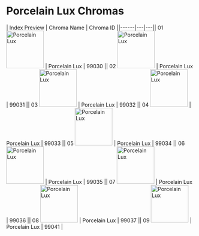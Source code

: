 # Porcelain Lux Chromas

| Index  Preview | Chroma Name | Chroma ID ||------|---|---|| 01  <img src='https://raw.communitydragon.org/latest/plugins/rcp-be-lol-game-data/global/default/v1/champion-chroma-images/99/99030.png' alt='Porcelain Lux' width='100'> | Porcelain Lux | 99030 || 02  <img src='https://raw.communitydragon.org/latest/plugins/rcp-be-lol-game-data/global/default/v1/champion-chroma-images/99/99031.png' alt='Porcelain Lux' width='100'> | Porcelain Lux | 99031 || 03  <img src='https://raw.communitydragon.org/latest/plugins/rcp-be-lol-game-data/global/default/v1/champion-chroma-images/99/99032.png' alt='Porcelain Lux' width='100'> | Porcelain Lux | 99032 || 04  <img src='https://raw.communitydragon.org/latest/plugins/rcp-be-lol-game-data/global/default/v1/champion-chroma-images/99/99033.png' alt='Porcelain Lux' width='100'> | Porcelain Lux | 99033 || 05  <img src='https://raw.communitydragon.org/latest/plugins/rcp-be-lol-game-data/global/default/v1/champion-chroma-images/99/99034.png' alt='Porcelain Lux' width='100'> | Porcelain Lux | 99034 || 06  <img src='https://raw.communitydragon.org/latest/plugins/rcp-be-lol-game-data/global/default/v1/champion-chroma-images/99/99035.png' alt='Porcelain Lux' width='100'> | Porcelain Lux | 99035 || 07  <img src='https://raw.communitydragon.org/latest/plugins/rcp-be-lol-game-data/global/default/v1/champion-chroma-images/99/99036.png' alt='Porcelain Lux' width='100'> | Porcelain Lux | 99036 || 08  <img src='https://raw.communitydragon.org/latest/plugins/rcp-be-lol-game-data/global/default/v1/champion-chroma-images/99/99037.png' alt='Porcelain Lux' width='100'> | Porcelain Lux | 99037 || 09  <img src='https://raw.communitydragon.org/latest/plugins/rcp-be-lol-game-data/global/default/v1/champion-chroma-images/99/99041.png' alt='Porcelain Lux' width='100'> | Porcelain Lux | 99041 |